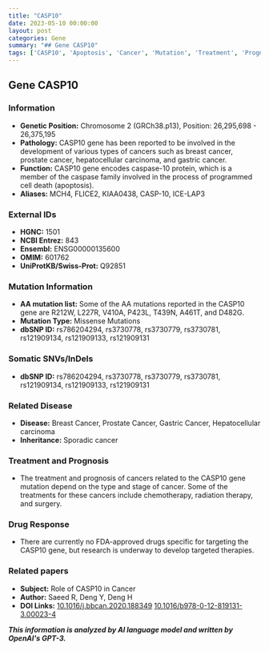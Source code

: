 ```yaml
---
title: "CASP10"
date: 2023-05-10 00:00:00
layout: post
categories: Gene
summary: "## Gene CASP10"
tags: ['CASP10', 'Apoptosis', 'Cancer', 'Mutation', 'Treatment', 'Prognosis', 'DrugResponse', 'GeneticInformation']
---
```


## Gene CASP10

### Information
- **Genetic Position:** Chromosome 2 (GRCh38.p13), Position: 26,295,698 - 26,375,195 
- **Pathology:** CASP10 gene has been reported to be involved in the development of various types of cancers such as breast cancer, prostate cancer, hepatocellular carcinoma, and gastric cancer.
- **Function:** CASP10 gene encodes caspase-10 protein, which is a member of the caspase family involved in the process of programmed cell death (apoptosis).
- **Aliases:** MCH4, FLICE2, KIAA0438, CASP-10, ICE-LAP3

### External IDs
- **HGNC:** 1501
- **NCBI Entrez:** 843
- **Ensembl:** ENSG00000135600
- **OMIM:** 601762
- **UniProtKB/Swiss-Prot:** Q92851

### Mutation Information
- **AA mutation list:** Some of the AA mutations reported in the CASP10 gene are R212W, L227R, V410A, P423L, T439N, A461T, and D482G.
- **Mutation Type:** Missense Mutations
- **dbSNP ID:** rs786204294, rs3730778, rs3730779, rs3730781, rs121909134, rs121909133, rs121909131

### Somatic SNVs/InDels
- **dbSNP ID:** rs786204294, rs3730778, rs3730779, rs3730781, rs121909134, rs121909133, rs121909131

### Related Disease
- **Disease:** Breast Cancer, Prostate Cancer, Gastric Cancer, Hepatocellular carcinoma
- **Inheritance:** Sporadic cancer

### Treatment and Prognosis
- The treatment and prognosis of cancers related to the CASP10 gene mutation depend on the type and stage of cancer. Some of the treatments for these cancers include chemotherapy, radiation therapy, and surgery.

### Drug Response
- There are currently no FDA-approved drugs specific for targeting the CASP10 gene, but research is underway to develop targeted therapies.

### Related papers
- **Subject:** Role of CASP10 in Cancer
- **Author:** Saeed R, Deng Y, Deng H
- **DOI Links:** [10.1016/j.bbcan.2020.188349]([Click](https://doi.org/10.1016/j.bbcan.2020.188349),) [10.1016/b978-0-12-819131-3.00023-4]([Click](https://doi.org/10.1016/b978-0-12-819131-3.00023-4))

**_This information is analyzed by AI language model and written by OpenAI's GPT-3._**